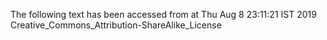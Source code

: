 The following text has been accessed from at Thu Aug 8 23:11:21 IST 2019
Creative_Commons_Attribution-ShareAlike_License
